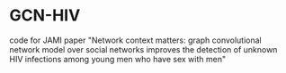 # GCN-HIV
code for JAMI paper "Network context matters: graph convolutional network model over social networks improves the detection of unknown HIV infections among young men who have sex with men"
